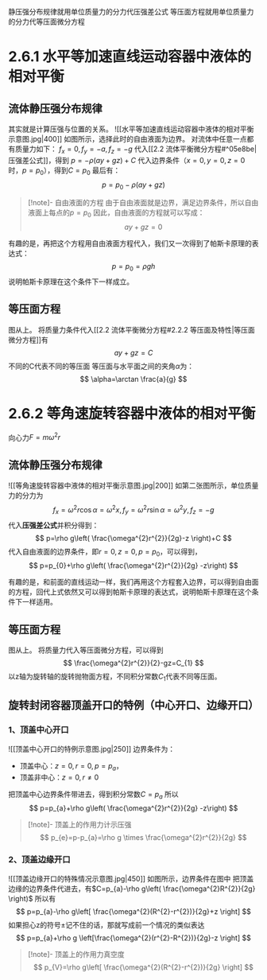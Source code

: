 静压强分布规律就用单位质量力的分力代压强差公式
等压面方程就用单位质量力的分力代等压面微分方程
# 2.6.1 水平等加速直线运动容器中液体的相对平衡
## 流体静压强分布规律
其实就是计算压强与位置的关系。
![[水平等加速直线运动容器中液体的相对平衡示意图.jpg|400]]
如图所示，选择此时的自由液面为边界。
对流体中任意一点都有质量力如下：
$f_{x}=0,f_{y}=-a,f_{z}=-g$
代入[[2.2 流体平衡微分方程#^05e8be|压强差公式]]，得到
$p=-\rho(ay+gz)+C$
代入边界条件（$x=0,y=0,z=0$时，$p=p_{0}$），得到$C=p_{0}$
最后有：
$$
p=p_{0}-\rho(ay+gz)
$$
>[!note]- 自由液面的方程
>由于自由液面就是边界，满足边界条件，所以自由液面上每点的$p=p_{0}$
>因此，自由液面的方程就可以写成：
>$$
>ay+gz=0
>$$

有趣的是，再把这个方程用自由液面方程代入，我们又一次得到了帕斯卡原理的表达式：
$$
p=p_{0}=\rho gh
$$
说明帕斯卡原理在这个条件下一样成立。
## 等压面方程
图从上。
将质量力条件代入[[2.2 流体平衡微分方程#2.2.2 等压面及特性|等压面微分方程]]有
$$
ay+gz=C
$$
不同的C代表不同的等压面
等压面与水平面之间的夹角$\alpha$为：
$$
\alpha=\arctan \frac{a}{g}
$$

# 2.6.2 等角速旋转容器中液体的相对平衡
向心力$F=m\omega^{2}r$
## 流体静压强分布规律
![[等角速旋转容器中液体的相对平衡示意图.jpg|200]]
如第二张图所示，单位质量力的分力为
$$
f_{x}=\omega^{2}r\cos \alpha=\omega^{2}x,f_{y}=\omega^{2}r\sin \alpha=\omega^{2}y,f_{z}=-g
$$
代入**压强差公式**并积分得到：
$$
p=\rho g\left( \frac{\omega^{2}r^{2}}{2g}-z \right)+C
$$
代入自由液面的边界条件，即$r=0,z=0,p=p_{0}$，可以得到，
$$
p=p_{0}+\rho g\left( \frac{\omega^{2}r^{2}}{2g} -z\right)
$$

有趣的是，和前面的直线运动一样，我们再用这个方程套入边界，可以得到自由面的方程，回代上式依然又可以得到帕斯卡原理的表达式，说明帕斯卡原理在这个条件下一样适用。
## 等压面方程
图从上。
将质量力代入等压面微分方程，可以得到
$$
\frac{\omega^{2}r^{2}}{2}-gz=C_{1}
$$
以z轴为旋转轴的旋转抛物面方程，不同积分常数$C_{1}$代表不同等压面。

## 旋转封闭容器顶盖开口的特例（中心开口、边缘开口）
### 1、顶盖中心开口
![[顶盖中心开口的特例示意图.jpg|250]]
边界条件为：
- 顶盖中心：$z=0,r=0,p=p_{a}$，
- 顶盖非中心：$z=0,r \neq 0$

把顶盖中心边界条件带进去，得到积分常数$C=p_{a}$
所以
$$
p=p_{a}+\rho g\left( \frac{\omega^{2}r^{2}}{2g} -z\right)
$$
>[!note]- 顶盖上的作用力计示压强
>$$
>p_{e}=p-p_{a}=\rho g \times \frac{\omega^{2}r^{2}}{2g}
>$$
### 2、顶盖边缘开口
![[顶盖边缘开口的特殊情况示意图.jpg|450]]
如图所示，边界条件在图中
把顶盖边缘的边界条件代进去，有$C=p_{a}-\rho g\left( \frac{\omega^{2}R^{2}}{2g} \right)$
所以有
$$
p=p_{a}-\rho g\left[ \frac{\omega^{2}(R^{2}-r^{2})}{2g}+z \right]
$$
如果担心z的符号±记不住的话，那就写成前一个情况的类似表达
$$
p=p_{a}+\rho g \left[\frac{\omega^{2}(r^{2}-R^{2})}{2g}-z \right]
$$
>[!note]- 顶盖上的作用力真空度
>$$
>p_{V}=\rho g\left[ \frac{\omega^{2}(R^{2}-r^{2})}{2g} \right]
>$$
